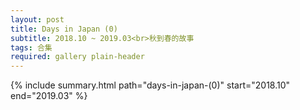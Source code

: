 ```yaml
---
layout: post
title: Days in Japan (0)
subtitle: 2018.10 ~ 2019.03<br>秋到春的故事
tags: 合集
required: gallery plain-header
---
```


{% include summary.html path="days-in-japan-(0)" start="2018.10" end="2019.03" %}
